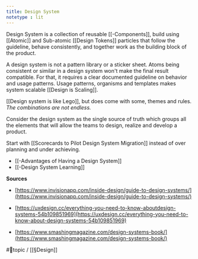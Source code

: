 ```yaml
---
title: Design System
notetype : lit
---
```


Design System is a collection of reusable [[-Components]], build using [[Atomic]] and Sub-atomic [[Design Tokens]] particles that follow the guideline, behave consistently, and together work as the building block of the product.

A design system is not a pattern library or a sticker sheet. Atoms being consistent or similar in a design system won't make the final result compatible. For that, it requires a clear documented guideline on behavior and usage patterns. Usage patterns, organisms and templates makes system scalable [[Design is Scaling]]. 

[[Design system is like Lego]], but does come with some, themes and rules. *The combinations are not endless.*

Consider the design system as the single source of truth which groups all the elements that will allow the teams to design, realize and develop a product.

Start with [[Scorecards to Pilot Design System Migration]] instead of over planning and under achieving.

- [[-Advantages of Having a Design System]]
- [[-Design System Learning]]

**Sources**

- [https://www.invisionapp.com/inside-design/guide-to-design-systems/](https://www.invisionapp.com/inside-design/guide-to-design-systems/)

- [https://uxdesign.cc/everything-you-need-to-know-aboutdesign-systems-54b109851969](https://uxdesign.cc/everything-you-need-to-know-about-design-systems-54b109851969)

- [https://www.smashingmagazine.com/design-systems-book/](https://www.smashingmagazine.com/design-systems-book/)

#🌲topic / [[§Design]]